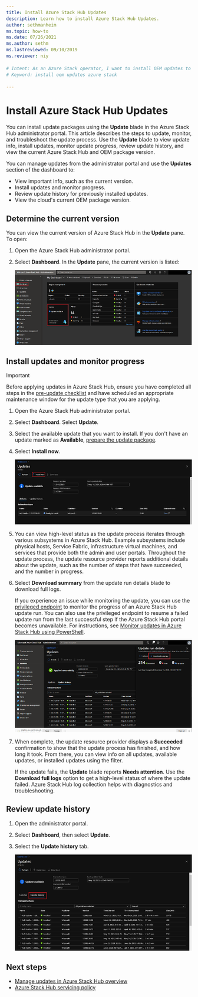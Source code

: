```yaml
---
title: Install Azure Stack Hub Updates 
description: Learn how to install Azure Stack Hub Updates.
author: sethmanheim
ms.topic: how-to
ms.date: 07/26/2021
ms.author: sethm
ms.lastreviewed: 09/10/2019
ms.reviewer: niy

# Intent: As an Azure Stack operator, I want to install OEM updates to keep my system up to date.
# Keyword: install oem updates azure stack

---
```



# Install Azure Stack Hub Updates

You can install update packages using the **Update** blade in the Azure Stack Hub administrator portal. This article describes the steps to update, monitor, and troubleshoot the update process. Use the **Update** blade to view update info, install updates, monitor update progress, review update history, and view the current Azure Stack Hub and OEM package version.

You can manage updates from the administrator portal and use the **Updates** section of the dashboard to:

- View important info, such as the current version.
- Install updates and monitor progress.
- Review update history for previously installed updates.
- View the cloud's current OEM package version.

## Determine the current version

You can view the current version of Azure Stack Hub in the **Update** pane. To open:

1. Open the Azure Stack Hub administrator portal.

2. Select **Dashboard**. In the **Update** pane, the current version is listed:

    [![Update tile on default dashboard](./media/azure-stack-apply-updates/dashboard.png)](./media/azure-stack-apply-updates/dashboard-expanded.png#lightbox)

## Install updates and monitor progress

> [!IMPORTANT]
> Before applying updates in Azure Stack Hub, ensure you have completed all steps in the [pre-update checklist](release-notes-checklist.md) and have scheduled an appropriate maintenance window for the update type that you are applying.

1. Open the Azure Stack Hub administrator portal.

2. Select **Dashboard**. Select **Update**.

3. Select the available update that you want to install. If you don't have an update marked as **Available**, [prepare the update package](azure-stack-update-prepare-package.md).

4. Select **Install now**.

    [![Screenshot that shows how to start an update in Azure Stack Hub.](./media/azure-stack-apply-updates/updates-2.png)](./media/azure-stack-apply-updates/updates-2-expanded.png#lightbox)

5. You can view high-level status as the update process iterates through various subsystems in Azure Stack Hub. Example subsystems include physical hosts, Service Fabric, infrastructure virtual machines, and services that provide both the admin and user portals. Throughout the update process, the update resource provider reports additional details about the update, such as the number of steps that have succeeded, and the number in progress.

6. Select **Download summary** from the update run details blade to download full logs.

    If you experience an issue while monitoring the update, you can use the [privileged endpoint](./azure-stack-privileged-endpoint.md) to monitor the progress of an Azure Stack Hub update run. You can also use the privileged endpoint to resume a failed update run from the last successful step if the Azure Stack Hub portal becomes unavailable. For instructions, see [Monitor updates in Azure Stack Hub using PowerShell](azure-stack-update-monitor.md).

    ![Azure Stack Hub update run details](./media/azure-stack-apply-updates/image3.png)

7. When complete, the update resource provider displays a **Succeeded** confirmation to show that the update process has finished, and how long it took. From there, you can view info on all updates, available updates, or installed updates using the filter.

   If the update fails, the **Update** blade reports **Needs attention**. Use the **Download full logs** option to get a high-level status of where the update failed. Azure Stack Hub log collection helps with diagnostics and troubleshooting.

## Review update history

1. Open the administrator portal.

2. Select **Dashboard**, then select **Update**.

3. Select the **Update history** tab.

    [![Azure Stack Hub update history](./media/azure-stack-apply-updates/updates-3.png)](./media/azure-stack-apply-updates/updates-3-expanded.png#lightbox)

## Next steps

- [Manage updates in Azure Stack Hub overview](./azure-stack-updates.md)  
- [Azure Stack Hub servicing policy](./azure-stack-servicing-policy.md)  

